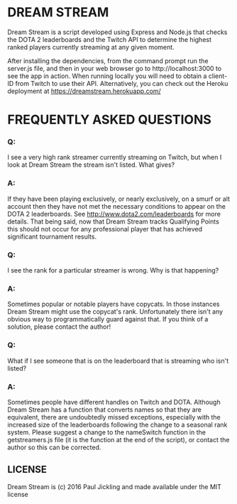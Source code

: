 # DREAM STREAM

Dream Stream is a script developed using Express and Node.js that checks the
DOTA 2 leaderboards and the Twitch API to determine the highest ranked players
currently streaming at any given moment.

After installing the dependencies, from the command prompt run the server.js
file, and then in your web browser go to http://localhost:3000 to see the app in
action. When running locally you will need to obtain a client-ID from Twitch to
use their API. Alternatively, you can check out the Heroku deployment at
https://dreamstream.herokuapp.com/

# FREQUENTLY ASKED QUESTIONS

### Q:

I see a very high rank streamer currently streaming on Twitch,
but when I look at Dream Stream the stream isn't listed. What gives?

### A:

If they have been playing exclusively, or nearly exclusively, on a smurf or alt
account then they have not met the necessary conditions to appear on the DOTA 2
leaderboards. See http://www.dota2.com/leaderboards for more details. That being
said, now that Dream Stream tracks Qualifying Points this should not occur for
any professional player that has achieved significant tournament results.

### Q:

I see the rank for a particular streamer is wrong. Why is that happening?

### A:

Sometimes popular or notable players have copycats. In those instances Dream
Stream might use the copycat's rank. Unfortunately there isn't any obvious way
to programmatically guard against that. If you think of a solution, please
contact the author!

### Q:

What if I see someone that is on the leaderboard that is streaming who isn't
listed?

### A:

Sometimes people have different handles on Twitch and DOTA. Although
Dream Stream has a function that converts names so that they are equivalent,
there are undoubtedly missed exceptions, especially with the increased size of
the leaderboards following the change to a seasonal rank system. Please suggest
a change to the nameSwitch function in the getstreamers.js file (it is the
function at the end of the script), or contact the author so this can be corrected.

## LICENSE

Dream Stream is (c) 2016 Paul Jickling and made available under the MIT license
